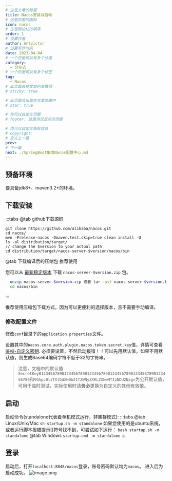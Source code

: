 ```yaml
---
# 这是文章的标题
title: Nacos安装与启动
# 这是页面的图标
icon: nacos
# 这是侧边栏的顺序
order: 1
# 设置作者
author: Antvictor
# 设置写作时间
date: 2023-04-04
# 一个页面可以有多个分类
category:
  - 分布式
# 一个页面可以有多个标签
tag:
  - Nacos
# 此页面会在文章列表置顶
# sticky: true

# 此页面会出现在文章收藏中
# star: true

# 你可以自定义页脚
# footer: 这是测试显示的页脚

# 你可以自定义版权信息
# copyright: 
# 定义上一篇
prev: 
# 下一篇
next: ./SpringBoot集成Nacos配置中心.md
---
```

## 预备环境
要具备jdk8+、maven3.2+的环境。
## 下载安装
:::tabs
@tab github下载源码
```shell
git clone https://github.com/alibaba/nacos.git 
cd nacos/ 
mvn -Prelease-nacos -Dmaven.test.skip=true clean install -U 
ls -al distribution/target/ 
// change the $version to your actual path 
cd distribution/target/nacos-server-$version/nacos/bin
```
@tab 下载编译后的压缩包 推荐使用

您可以从 [最新稳定版本](https://github.com/alibaba/nacos/releases) 下载 `nacos-server-$version.zip` 包。
```bash
  unzip nacos-server-$version.zip 或者 tar -xvf nacos-server-$version.tar.gz
  cd nacos/bin
```
:::

推荐使用压缩包下载方式，因为可以更便利的选择版本，且不需要手动编译。

### 修改配置文件
修改`conf`目录下的`application.properties`文件。

设置其中的`nacos.core.auth.plugin.nacos.token.secret.key`值，详情可查看[鉴权-自定义密钥](https://nacos.io/zh-cn/docs/v2/plugin/auth-plugin.html).
必须要设置，不然启动报错！！可以先用默认值，如果不用默认值，则生成Base64编码字符不低于32的字符串。
> 注意，文档中的默认值`SecretKey012345678901234567890123456789012345678901234567890123456789`和`VGhpc0lzTXlDdXN0b21TZWNyZXRLZXkwMTIzNDU2Nzg=`为公开默认值，可用于临时测试，实际使用时请**务必**更换为自定义的其他有效值。
## 启动

启动命令(standalone代表着单机模式运行，非集群模式):
:::tabs
@tab Linux/Unix/Mac
`sh startup.sh -m standalone`
如果您使用的是ubuntu系统，或者运行脚本报错提示[[符号找不到，可尝试如下运行：
`bash startup.sh -m standalone`
@tab Windows
`startup.cmd -m standalone`
:::
## 登录
启动后，打开`localhost:8848/nacos`登录，账号密码默认均为`nacos`。
进入后为启动成功。
![image.png](https://img.exceedy.top/img/20230404104745.png)



